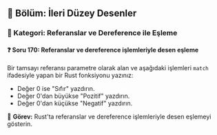 ## 📘 Bölüm: İleri Düzey Desenler  
### 🔹 Kategori: Referanslar ve Dereference ile Eşleme  
#### ❓ Soru 170: Referanslar ve dereference işlemleriyle desen eşleme

Bir tamsayı referansı parametre olarak alan ve aşağıdaki işlemleri `match` ifadesiyle yapan bir Rust fonksiyonu yazınız:

- Değer 0 ise "Sıfır" yazdırın.
- Değer 0'dan büyükse "Pozitif" yazdırın.
- Değer 0'dan küçükse "Negatif" yazdırın.

🔧 **Görev:** Rust'ta referanslar ve dereference işlemleriyle desen eşlemeyi gösterin.
